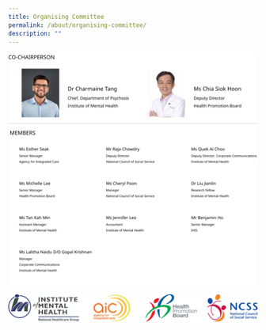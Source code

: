 ```yaml
---
title: Organising Committee
permalink: /about/organising-committee/
description: ""
---
```

![](/images/Organising%20Committee.png)

![](/images/Footer.png)